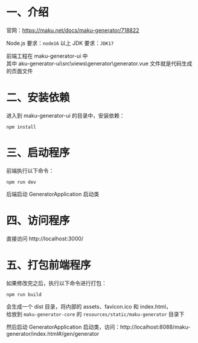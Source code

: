 # 一、介绍

官网：https://maku.net/docs/maku-generator/718822  

Node.js 要求：`node16` 以上
JDK 要求：`JDK17`

前端工程在 maku-generator-ui 中  
其中 aku-generator-ui\src\views\generator\generator.vue 文件就是代码生成的页面文件

# 二、安装依赖

进入到 maku-generator-ui 的目录中，安装依赖：
```shell
npm install
```

# 三、启动程序

前端执行以下命令：
```shell
npm run dev
```

后端启动 GeneratorApplication 启动类

# 四、访问程序

直接访问 http://localhost:3000/

# 五、打包前端程序

如果修改完之后，执行以下命令进行打包：
```shell
npm run build
```

会生成一个 dist 目录，将内部的 assets、favicon.ico 和 index.html，  
给放到 `maku-generator-core` 的 `resources/static/maku-generator` 目录下  

然后启动 GeneratorApplication 启动类，访问：http://localhost:8088/maku-generator/index.html#/gen/generator
